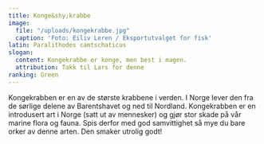 ```yaml
---
title: Konge&shy;krabbe
image:
  file: "/uploads/kongekrabbe.jpg"
  caption: 'Foto: Eiliv Leren / Eksportutvalget for fisk'
latin: Paralithodes camtschaticus
slogan:
  content: Kongekrabbe er konge, men best i magen.
  attribution: Takk til Lars for denne
ranking: Green
---
```


Kongekrabben er en av de største krabbene i verden. I Norge lever den fra de sørlige delene av Barentshavet og ned til Nordland. Kongekrabben er en introdusert art i Norge (satt ut av mennesker) og gjør stor skade på vår marine flora og fauna. Spis derfor med god samvittighet så mye du bare orker av denne arten. Den smaker utrolig godt!
